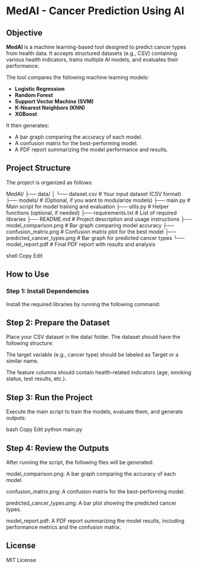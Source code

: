 <!-- # PulmoPredict - Cancer Prediction Using AI

## Objective

PulmoPredict is a machine learning-based tool that helps predict cancer types from health data. The tool accepts structured datasets (e.g., CSV) containing various health indicators, trains multiple AI models, and evaluates their performance.

The tool compares models such as:
- Logistic Regression
- Random Forest
- Support Vector Machine (SVM)
- K-Nearest Neighbors (KNN)
- XGBoost

It generates a bar graph comparing model performance, a confusion matrix, and a PDF report with the results.

## Project Structure

PulmoPredict/
├── data/
│ └── dataset.csv # Your input dataset
├── models/ # (Optional, if modularized)
├── main.py # Main script
├── utils.py # Helper functions (optional)
├── requirements.txt # Required libraries
├── README.md # Project description
├── model_comparison.png # Bar graph comparing model accuracy
├── confusion_matrix.png # Confusion matrix plot
└── model_report.pdf # Final PDF report


## How to Use

1. Install the required libraries using `pip install -r requirements.txt`.
2. Place your CSV dataset in the `data/` folder.
3. Run the project using the command `python main.py`.
4. The output will include:
   - Model comparison bar graph (`model_comparison.png`).
   - Confusion matrix (`confusion_matrix.png`).
   - PDF report (`model_report.pdf`).

## License

MIT License. -->


# MedAI - Cancer Prediction Using AI

## Objective

**MedAI** is a machine learning-based tool designed to predict cancer types from health data. It accepts structured datasets (e.g., CSV) containing various health indicators, trains multiple AI models, and evaluates their performance.

The tool compares the following machine learning models:
- **Logistic Regression**
- **Random Forest**
- **Support Vector Machine (SVM)**
- **K-Nearest Neighbors (KNN)**
- **XGBoost**

It then generates:
- A bar graph comparing the accuracy of each model.
- A confusion matrix for the best-performing model.
- A PDF report summarizing the model performance and results.

## Project Structure

The project is organized as follows:

MedAI/
├── data/
│ └── dataset.csv # Your input dataset (CSV format)
├── models/ # (Optional, if you want to modularize models)
├── main.py # Main script for model training and evaluation
├── utils.py # Helper functions (optional, if needed)
├── requirements.txt # List of required libraries
├── README.md # Project description and usage instructions
├── model_comparison.png # Bar graph comparing model accuracy
├── confusion_matrix.png # Confusion matrix plot for the best model
├── predicted_cancer_types.png # Bar graph for predicted cancer types
└── model_report.pdf # Final PDF report with results and analysis

shell
Copy
Edit

## How to Use

### Step 1: Install Dependencies
Install the required libraries by running the following command:
<!-- ```bash
pip install -r requirements.txt -->
## Step 2: Prepare the Dataset
Place your CSV dataset in the data/ folder. The dataset should have the following structure:

The target variable (e.g., cancer type) should be labeled as Target or a similar name.

The feature columns should contain health-related indicators (age, smoking status, test results, etc.).

## Step 3: Run the Project
Execute the main script to train the models, evaluate them, and generate outputs:

bash
Copy
Edit
python main.py


## Step 4: Review the Outputs
After running the script, the following files will be generated:

model_comparison.png: A bar graph comparing the accuracy of each model.

confusion_matrix.png: A confusion matrix for the best-performing model.

predicted_cancer_types.png: A bar plot showing the predicted cancer types.

model_report.pdf: A PDF report summarizing the model results, including performance metrics and the confusion matrix.

## License
MIT License